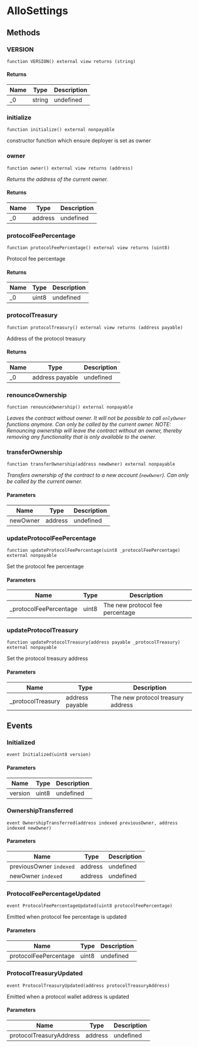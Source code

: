 # AlloSettings









## Methods

### VERSION

```solidity
function VERSION() external view returns (string)
```






#### Returns

| Name | Type | Description |
|---|---|---|
| _0 | string | undefined |

### initialize

```solidity
function initialize() external nonpayable
```

constructor function which ensure deployer is set as owner




### owner

```solidity
function owner() external view returns (address)
```



*Returns the address of the current owner.*


#### Returns

| Name | Type | Description |
|---|---|---|
| _0 | address | undefined |

### protocolFeePercentage

```solidity
function protocolFeePercentage() external view returns (uint8)
```

Protocol fee percentage




#### Returns

| Name | Type | Description |
|---|---|---|
| _0 | uint8 | undefined |

### protocolTreasury

```solidity
function protocolTreasury() external view returns (address payable)
```

Address of the protocol treasury




#### Returns

| Name | Type | Description |
|---|---|---|
| _0 | address payable | undefined |

### renounceOwnership

```solidity
function renounceOwnership() external nonpayable
```



*Leaves the contract without owner. It will not be possible to call `onlyOwner` functions anymore. Can only be called by the current owner. NOTE: Renouncing ownership will leave the contract without an owner, thereby removing any functionality that is only available to the owner.*


### transferOwnership

```solidity
function transferOwnership(address newOwner) external nonpayable
```



*Transfers ownership of the contract to a new account (`newOwner`). Can only be called by the current owner.*

#### Parameters

| Name | Type | Description |
|---|---|---|
| newOwner | address | undefined |

### updateProtocolFeePercentage

```solidity
function updateProtocolFeePercentage(uint8 _protocolFeePercentage) external nonpayable
```

Set the protocol fee percentage



#### Parameters

| Name | Type | Description |
|---|---|---|
| _protocolFeePercentage | uint8 | The new protocol fee percentage |

### updateProtocolTreasury

```solidity
function updateProtocolTreasury(address payable _protocolTreasury) external nonpayable
```

Set the protocol treasury address



#### Parameters

| Name | Type | Description |
|---|---|---|
| _protocolTreasury | address payable | The new protocol treasury address |



## Events

### Initialized

```solidity
event Initialized(uint8 version)
```





#### Parameters

| Name | Type | Description |
|---|---|---|
| version  | uint8 | undefined |

### OwnershipTransferred

```solidity
event OwnershipTransferred(address indexed previousOwner, address indexed newOwner)
```





#### Parameters

| Name | Type | Description |
|---|---|---|
| previousOwner `indexed` | address | undefined |
| newOwner `indexed` | address | undefined |

### ProtocolFeePercentageUpdated

```solidity
event ProtocolFeePercentageUpdated(uint8 protocolFeePercentage)
```

Emitted when protocol fee percentage is updated



#### Parameters

| Name | Type | Description |
|---|---|---|
| protocolFeePercentage  | uint8 | undefined |

### ProtocolTreasuryUpdated

```solidity
event ProtocolTreasuryUpdated(address protocolTreasuryAddress)
```

Emitted when a protocol wallet address is updated



#### Parameters

| Name | Type | Description |
|---|---|---|
| protocolTreasuryAddress  | address | undefined |



